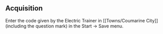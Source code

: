 ## Acquisition
Enter the code given by the Electric Trainer in [[Towns/Coumarine City]] (including the question mark) in the Start -> Save menu.